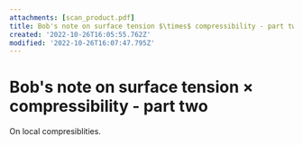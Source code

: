 ```yaml
---
attachments: [scan_product.pdf]
title: Bob's note on surface tension $\times$ compressibility - part two
created: '2022-10-26T16:05:55.762Z'
modified: '2022-10-26T16:07:47.795Z'
---
```


# Bob's note on surface tension $\times$ compressibility - part two

On local compresiblities.

